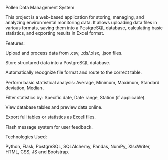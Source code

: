 Pollen Data Management System

This project is a web-based application for storing, managing, and analyzing environmental monitoring data. It allows uploading data files in various formats, saving them into a PostgreSQL database, calculating basic statistics, and exporting results in Excel format.

Features:

Upload and process data from .csv, .xls/.xlsx, .json files.

Store structured data into a PostgreSQL database.

Automatically recognize file format and route to the correct table.

Perform basic statistical analysis:
Average,
Minimum,
Maximum,
Standard deviation,
Median.

Filter statistics by:
Specific date,
Date range,
Station (if applicable).

View database tables and preview data online.

Export full tables or statistics as Excel files.

Flash message system for user feedback.

Technologies Used:

Python, Flask, PostgreSQL, SQLAlchemy, Pandas, NumPy, XlsxWriter, HTML, CSS, JS and Bootstrap.	

